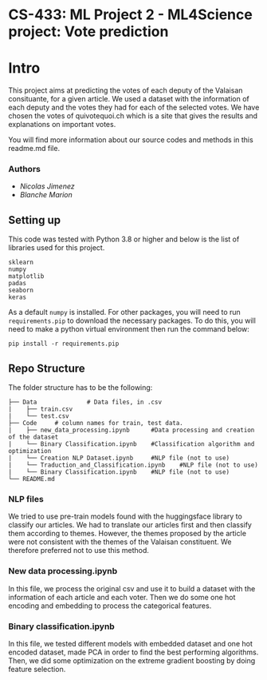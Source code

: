 # CS-433: ML Project 2 - ML4Science project: Vote prediction

# Intro

This project aims at predicting the votes of each deputy of the Valaisan consituante, for a given article. We used a dataset with the information of each deputy and the votes they had for each of the selected votes. We have chosen the votes of quivotequoi.ch which is a site that gives the results and explanations on important votes. 

You will find more information about our source codes and methods in this readme.md file.

### Authors

- _Nicolas Jimenez_
- _Blanche Marion_

## Setting up

This code was tested with Python 3.8 or higher and below is the list of libraries used for this project.

    sklearn
    numpy
    matplotlib
    padas
    seaborn
    keras

As a default `numpy` is installed. For other packages, you will need to run `requirements.pip` to download the necessary packages. To do this, you will need to make a python virtual environment then run the command below:

    pip install -r requirements.pip

## Repo Structure

The folder structure has to be the following:

    ├── Data              # Data files, in .csv
    |    ├── train.csv
    |    └── test.csv
    ├── Code     # column names for train, test data.
    |    ├── new_data_processing.ipynb      #Data processing and creation of the dataset
    |    └── Binary Classification.ipynb    #Classification algorithm and optimization
    |    └── Creation NLP Dataset.ipynb     #NLP file (not to use)
    |    └── Traduction_and_Classification.ipynb    #NLP file (not to use)
    |    └── Binary Classification.ipynb    #NLP file (not to use)
    └── README.md

### NLP files
We tried to use pre-train models found with the huggingsface library to classify our articles. We had to translate our articles first and then classify them according to themes. However, the themes proposed by the article were not consistent with the themes of the Valaisan constituent. We therefore preferred not to use this method. 

### New data processing.ipynb
In this file, we process the original csv and use it to build a dataset with the information of each article and each voter. Then we do some one hot encoding and embedding to process the categorical features.

### Binary classification.ipynb
In this file, we tested different models with embedded dataset and one hot encoded dataset, made PCA in order to find the best performing algorithms. Then, we did some optimization on the extreme gradient boosting by doing feature selection.

